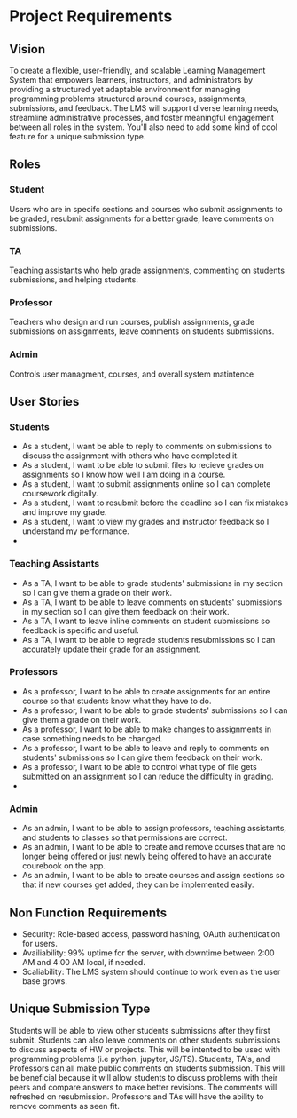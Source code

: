# Project Requirements

## Vision
To create a flexible, user-friendly, and scalable Learning Management System that empowers learners, instructors, and administrators by providing a structured yet adaptable environment for managing programming problems structured around courses, assignments, submissions, and feedback. The LMS will support diverse learning needs, streamline administrative processes, and foster meaningful engagement between all roles in the system. You'll also need to add some kind of cool feature for a unique submission type.

## Roles
### Student
Users who are in specifc sections and courses who submit assignments to be graded, resubmit assignments for a better grade, leave comments on submissions.
### TA
Teaching assistants who help grade assignments, commenting on students submissions, and helping students.
### Professor
Teachers who design and run courses, publish assignments, grade submissions on assignments, leave comments on students submissions.
### Admin
Controls user managment, courses, and overall system matintence


## User Stories
### Students
- As a student, I want be able to reply to comments on submissions to discuss the assignment with others who have completed it.
- As a student, I want to be able to submit files to recieve grades on assignments so I know how well I am doing in a course.
- As a student, I want to submit assignments online so I can complete coursework digitally.
- As a student, I want to resubmit before the deadline so I can fix mistakes and improve my grade.
- As a student, I want to view my grades and instructor feedback so I understand my performance.
- 

### Teaching Assistants
- As a TA, I want to be able to grade students' submissions in my section so I can give them a grade on their work.
- As a TA, I want to be able to leave comments on students' submissions in my section so I can give them feedback on their work.
- As a TA, I want to leave inline comments on student submissions so feedback is specific and useful.
- As a TA, I want to be able to regrade students resubmissions so I can accurately update their grade for an assignment.

### Professors
- As a professor, I want to be able to create assignments for an entire course so that students know what they have to do.<br>
- As a professor, I want to be able to grade students' submissions so I can give them a grade on their work.
- As a professor, I want to be able to make changes to assignments in case something needs to be changed.
- As a professor, I want to be able to leave and reply to comments on students' submissions so I can give them feedback on their work.
- As a professor, I want to be able to control what type of file gets submitted on an assignment so I can reduce the difficulty in grading.
- 

### Admin
- As an admin, I want to be able to assign professors, teaching assistants, and students to classes so that permissions are correct.
- As an admin, I want to be able to create and remove courses that are no longer being offered or just newly being offered to have an accurate courebook on the app.
- As an admin, I want to be able to create courses and assign sections so that if new courses get added, they can be implemented easily.

## Non Function Requirements
- Security: Role-based access, password hashing, OAuth authentication for users.
- Availiability: 99% uptime for the server, with downtime between 2:00 AM and 4:00 AM local, if needed.
- Scaliability: The LMS system should continue to work even as the user base grows.

## Unique Submission Type
Students will be able to view other students submissions after they first submit. Students can also leave comments on other students submissions to discuss aspects of HW or projects. This will be intented to be used with programming problems (i.e python, jupyter, JS/TS). Students, TA's, and Professors can all make public comments on students submission. This will be beneficial because it will allow students to discuss problems with their peers and compare answers to make better revisions. The comments will refreshed on resubmission. Professors and TAs will have the ability to remove comments as seen fit.
